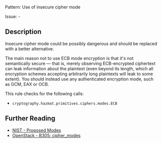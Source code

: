 Pattern: Use of insecure cipher mode

Issue: -

## Description

Insecure cipher mode could be possibly dangerous and should be replaced with a better alternative.

The main reason not to use ECB mode encryption is that it's not semantically secure — that is, merely observing ECB-encrypted ciphertext can leak information about the plaintext (even beyond its length, which all encryption schemes accepting arbitrarily long plaintexts will leak to some extent). You should instead use any authenticated encryption mode, such as GCM, EAX or OCB.

This rule checks for the following calls:

  - `cryptography.hazmat.primitives.ciphers.modes.ECB`

## Further Reading

* [NIST - Proposed Modes](http://csrc.nist.gov/groups/ST/toolkit/BCM/modes_development.html)
* [OpenStack - B305: cipher_modes](https://docs.openstack.org/developer/bandit/api/bandit.blacklists.html#b304-b305-ciphers-and-modes)
